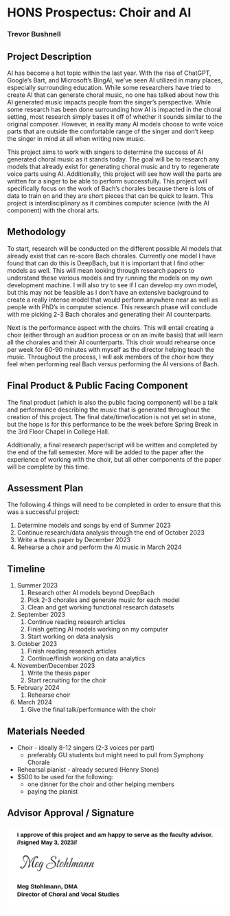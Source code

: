 # HONS Prospectus: Choir and AI
### Trevor Bushnell

## Project Description

AI has become a hot topic within the last year. With the rise of ChatGPT, Google’s Bart, and Microsoft’s BingAI, we’ve seen AI utilized in many places, especially surrounding education. While some researchers have tried to create AI that can generate choral music, no one has talked about how this AI generated music impacts people from the singer’s perspective. While some research has been done surrounding how AI is impacted in the choral setting, most research simply bases it off of whether it sounds similar to the original composer. However, in reality many AI models choose to write voice parts that are outside the comfortable range of the singer and don’t keep the singer in mind at all when writing new music.

This project aims to work with singers to determine the success of AI generated choral music as it stands today. The goal will be to research any models that already exist for generating choral music and try to regenerate voice parts using AI. Additionally, this project will see how well the parts are written for a singer to be able to perform successfully. This project will specifically focus on the work of Bach’s chorales because there is lots of data to train on and they are short pieces that can be quick to learn. This project is interdisciplinary as it combines computer science (with the AI component) with the choral arts. 


## Methodology

To start, research will be conducted on the different possible AI models that already exist that can re-score Bach chorales. Currently one model I have found that can do this is DeepBach, but it is important that I find other models as well. This will mean looking through research papers to understand these various models and try running the models on my own development machine. I will also try to see if I can develop my own model, but this may not be feasible as I don’t have an extensive background to create a really intense model that would perform anywhere near as well as people with PhD’s in computer science. This research phase will conclude with me picking 2-3 Bach chorales and generating their AI counterparts.

Next is the performance aspect with the choirs. This will entail creating a choir (either through an audition process or on an invite basis) that will learn all the chorales and their AI counterparts. This choir would rehearse once per week for 60-90 minutes with myself as the director helping teach the music. Throughout the process, I will ask members of the choir how they feel when performing real Bach versus performing the AI versions of Bach. 


## Final Product & Public Facing Component

The final product (which is also the public facing component) will be a talk and performance describing the music that is generated throughout the creation of this project. The final date/time/location is not yet set in stone, but the hope is for this performance to be the week before Spring Break in the 3rd Floor Chapel in College Hall. 

Additionally, a final research paper/script will be written and completed by the end of the fall semester. More will be added to the paper after the experience of working with the choir, but all other components of the paper will be complete by this time.


## Assessment Plan

The following 4 things will need to be completed in order to ensure that this was a successful project:

1. Determine models and songs by end of Summer 2023
2. Continue research/data analysis through the end of October 2023
3. Write a thesis paper by December 2023
4. Rehearse a choir and perform the AI music in March 2024


## Timeline

1. Summer 2023
   1. Research other AI models beyond DeepBach
   2. Pick 2-3 chorales and generate music for each model
   3. Clean and get working functional research datasets
2. September 2023
   1. Continue reading research articles
   2. Finish getting AI models working on my computer
   2. Start working on data analysis
3. October 2023
   1. Finish reading research articles
   2. Continue/finish working on data analytics
4. November/December 2023
   1. Write the thesis paper
   2. Start recruiting for the choir
6. February 2024
   1. Rehearse choir
7. March 2024
   1. Give the final talk/performance with the choir


## Materials Needed

* Choir - ideally 8-12 singers (2-3 voices per part)
  * preferably GU students but might need to pull from Symphony Chorale
* Rehearsal pianist - already secured (Henry Stone)
* $500 to be used for the following:
   * one dinner for the choir and other helping members
   * paying the pianist


## Advisor Approval / Signature

![Advisor Signature](sig.png)